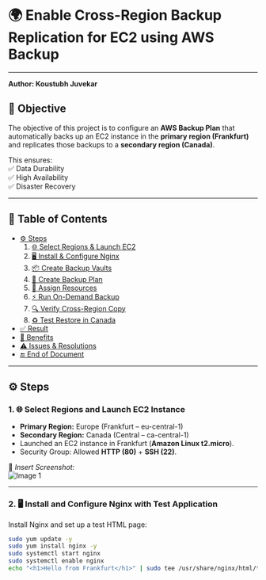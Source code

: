 # 🌍 Enable Cross-Region Backup Replication for EC2 using AWS Backup

---
**Author: Koustubh Juvekar**
## 🎯 Objective  
The objective of this project is to configure an **AWS Backup Plan** that automatically backs up an EC2 instance in the **primary region (Frankfurt)** and replicates those backups to a **secondary region (Canada)**.  

This ensures:  
✅ Data Durability  
✅ High Availability  
✅ Disaster Recovery  

---

## 📑 Table of Contents
- [⚙️ Steps](#️-steps)  
  1. [🌐 Select Regions & Launch EC2](#1-select-regions-and-launch-ec2-instance)  
  2. [🖥️ Install & Configure Nginx](#2-install-and-configure-nginx-with-test-application)  
  3. [📦 Create Backup Vaults](#3-create-backup-vaults)  
  4. [📝 Create Backup Plan](#4-create-backup-plan)  
  5. [🔗 Assign Resources](#5-assign-resources)  
  6. [⚡ Run On-Demand Backup](#6-run-on-demand-backup)  
  7. [🔍 Verify Cross-Region Copy](#7-verify-cross-region-copy)  
  8. [♻️ Test Restore in Canada](#8-test-restore-in-canada)  
- [✅ Result](#-result)  
- [🌟 Benefits](#-benefits-of-cross-region-backup-replication)  
- [⚠️ Issues & Resolutions](#️-issues-encountered-and-resolutions)  
- [🔚 End of Document](#-end-of-document)  

---

## ⚙️ Steps  

### 1. 🌐 Select Regions and Launch EC2 Instance
- **Primary Region:** Europe (Frankfurt – eu-central-1)  
- **Secondary Region:** Canada (Central – ca-central-1)  
- Launched an EC2 instance in Frankfurt (**Amazon Linux t2.micro**).  
- Security Group: Allowed **HTTP (80)** + **SSH (22)**.  

📸 *Insert Screenshot:*  
![Image 1](path/to/image1.png)  

---

### 2. 🖥️ Install and Configure Nginx with Test Application
Install Nginx and set up a test HTML page:  
```bash
sudo yum update -y
sudo yum install nginx -y
sudo systemctl start nginx
sudo systemctl enable nginx
echo "<h1>Hello from Frankfurt</h1>" | sudo tee /usr/share/nginx/html/test.html


